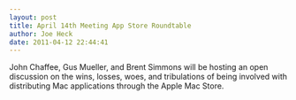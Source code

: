 ```yaml
---
layout: post
title: April 14th Meeting App Store Roundtable
author: Joe Heck
date: 2011-04-12 22:44:41
---
```


John Chaffee, Gus Mueller, and Brent Simmons will be hosting an open discussion on the wins, losses, woes, and tribulations of being involved with distributing Mac applications through the Apple Mac Store.
